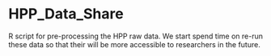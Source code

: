 # HPP_Data_Share
R script for pre-processing the HPP raw data. 
We start spend time on re-run these data so that their will be more accessible to researchers in the future.
